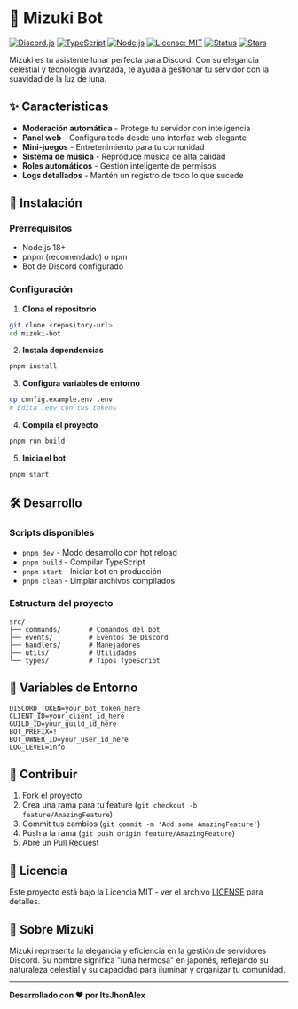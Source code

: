 # 🌙 Mizuki Bot

[![Discord.js](https://img.shields.io/badge/Discord.js-5865F2?style=for-the-badge&logo=discord&logoColor=white)](https://discord.js.org/)
[![TypeScript](https://img.shields.io/badge/TypeScript-007ACC?style=for-the-badge&logo=typescript&logoColor=white)](https://www.typescriptlang.org/)
[![Node.js](https://img.shields.io/badge/Node.js-43853D?style=for-the-badge&logo=node.js&logoColor=white)](https://nodejs.org/)
[![License: MIT](https://img.shields.io/badge/License-MIT-yellow.svg?style=for-the-badge)](https://opensource.org/licenses/MIT)
[![Status](https://img.shields.io/badge/Status-Active-brightgreen?style=for-the-badge)](https://github.com/ItsJhonAlex/Mizuki_Bot)
[![Stars](https://img.shields.io/github/stars/ItsJhonAlex/Mizuki_Bot?style=for-the-badge&logo=github)](https://github.com/ItsJhonAlex/Mizuki_Bot/stargazers)

Mizuki es tu asistente lunar perfecta para Discord. Con su elegancia celestial y tecnología avanzada, te ayuda a gestionar tu servidor con la suavidad de la luz de luna.

## ✨ Características

- **Moderación automática** - Protege tu servidor con inteligencia
- **Panel web** - Configura todo desde una interfaz web elegante
- **Mini-juegos** - Entretenimiento para tu comunidad
- **Sistema de música** - Reproduce música de alta calidad
- **Roles automáticos** - Gestión inteligente de permisos
- **Logs detallados** - Mantén un registro de todo lo que sucede

## 🚀 Instalación

### Prerrequisitos

- Node.js 18+ 
- pnpm (recomendado) o npm
- Bot de Discord configurado

### Configuración

1. **Clona el repositorio**
```bash
git clone <repository-url>
cd mizuki-bot
```

2. **Instala dependencias**
```bash
pnpm install
```

3. **Configura variables de entorno**
```bash
cp config.example.env .env
# Edita .env con tus tokens
```

4. **Compila el proyecto**
```bash
pnpm run build
```

5. **Inicia el bot**
```bash
pnpm start
```

## 🛠️ Desarrollo

### Scripts disponibles

- `pnpm dev` - Modo desarrollo con hot reload
- `pnpm build` - Compilar TypeScript
- `pnpm start` - Iniciar bot en producción
- `pnpm clean` - Limpiar archivos compilados

### Estructura del proyecto

```
src/
├── commands/       # Comandos del bot
├── events/         # Eventos de Discord
├── handlers/       # Manejadores
├── utils/          # Utilidades
└── types/          # Tipos TypeScript
```

## 📝 Variables de Entorno

```env
DISCORD_TOKEN=your_bot_token_here
CLIENT_ID=your_client_id_here
GUILD_ID=your_guild_id_here
BOT_PREFIX=!
BOT_OWNER_ID=your_user_id_here
LOG_LEVEL=info
```

## 🤝 Contribuir

1. Fork el proyecto
2. Crea una rama para tu feature (`git checkout -b feature/AmazingFeature`)
3. Commit tus cambios (`git commit -m 'Add some AmazingFeature'`)
4. Push a la rama (`git push origin feature/AmazingFeature`)
5. Abre un Pull Request

## 📄 Licencia

Este proyecto está bajo la Licencia MIT - ver el archivo [LICENSE](LICENSE) para detalles.

## 🌙 Sobre Mizuki

Mizuki representa la elegancia y eficiencia en la gestión de servidores Discord. Su nombre significa "luna hermosa" en japonés, reflejando su naturaleza celestial y su capacidad para iluminar y organizar tu comunidad.

---

**Desarrollado con ❤️ por ItsJhonAlex**
